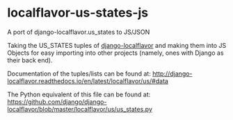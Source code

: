# localflavor-us-states-js
A port of django-localflavor.us_states to JS/JSON

Taking the US_STATES tuples of [django-localflavor](https://github.com/django/django-localflavor/) and making them
into JS Objects for easy importing into other projects (namely, ones with Django as their back end).

Documentation of the tuples/lists can be found at: http://django-localflavor.readthedocs.io/en/latest/localflavor/us/#data

The Python equivalent of this file can be found at: https://github.com/django/django-localflavor/blob/master/localflavor/us/us_states.py
